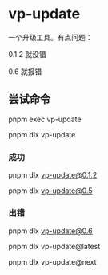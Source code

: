 # vp-update

一个升级工具。有点问题：

0.1.2 就没错

0.6 就报错

## 尝试命令

pnpm exec vp-update

pnpm dlx vp-update

### 成功

pnpm dlx vp-update@0.1.2

pnpm dlx vp-update@0.5

### 出错

pnpm dlx vp-update@0.6

pnpm dlx vp-update@latest

pnpm dlx vp-update@next

